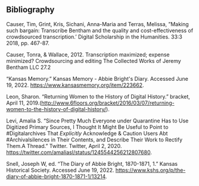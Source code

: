## Bibliography 

Causer, Tim, Grint, Kris, Sichani, Anna-Maria and Terras, Melissa, ”Making such bargain: Transcribe Bentham and the quality and cost-effectiveness of crowdsourced transcription.’ Digital Scholarship in the Humanities. 33:3 2018, pp. 467-87. 

Causer, Tonra, & Wallace, 2012. Transcription maximized; expense minimized? Crowdsourcing and editing The Collected Works of Jeremy Bentham LLC 27.2 

“Kansas Memory.” Kansas Memory - Abbie Bright's Diary. Accessed June 19, 2022. https://www.kansasmemory.org/item/223662. 

Leon, Sharon. “Returning Women to the History of Digital History.” bracket, April 11, 2019.(http://www.6floors.org/bracket/2016/03/07/returning-women-to-the-history-of-digital-history/).

Levi, Amalia S. “Since Pretty Much Everyone under Quarantine Has to Use Digitized Primary Sources, I Thought It Might Be Useful to Point to #Digitalarchives That *Explicitly* Acknowledge &amp; Caution Users Abt #Archivalsilences in Their Contents, and Describe Their Work to Rectify Them.A Thread.” Twitter. Twitter, April 2, 2020. https://twitter.com/amaliasl/status/1245544256212807680. 

Snell, Joseph W, ed. “The Diary of Abbie Bright, 1870-1871, 1.” Kansas Historical Society. Accessed June 19, 2022. https://www.kshs.org/p/the-diary-of-abbie-bright-1870-1871-1/13214. 





